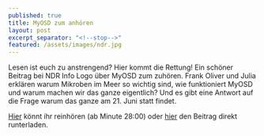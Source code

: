 ```yaml
---
published: true
title: MyOSD zum anhören
layout: post
excerpt_separator: "<!--stop-->"
featured: /assets/images/ndr.jpg
---
```


Lesen ist euch zu anstrengend? Hier kommt die Rettung!
Ein schöner Beitrag bei NDR Info Logo über MyOSD zum zuhören. Frank Oliver und Julia erklären warum Mikroben im Meer so wichtig sind, wie funktioniert MyOSD und warum machen wir das ganze eigentlich? Und es gibt eine Antwort auf die Frage warum das ganze am 21. Juni statt findet. 

[Hier](http://www.ndr.de/info/podcast2994.html) könnt ihr reinhören (ab Minute 28:00)
oder [hier](https://owncloud.mpi-bremen.de/index.php/s/nGkXwLEILpeyUQ1) den Beitrag direkt runterladen.

